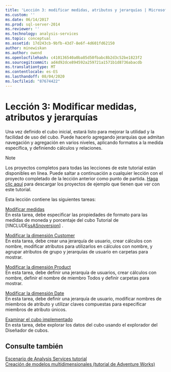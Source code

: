 ```yaml
---
title: 'Lección 3: modificar medidas, atributos y jerarquías | Microsoft Docs'
ms.custom: ''
ms.date: 06/14/2017
ms.prod: sql-server-2014
ms.reviewer: ''
ms.technology: analysis-services
ms.topic: conceptual
ms.assetid: 17d243cb-9bfb-43d7-8e6f-4d601fd62150
author: minewiskan
ms.author: owend
ms.openlocfilehash: c410136540a0ba85d50fbabc8b2d3c52be1823f2
ms.sourcegitcommit: ad4d92dce894592a259721a1571b1d8736abacdb
ms.translationtype: MT
ms.contentlocale: es-ES
ms.lasthandoff: 08/04/2020
ms.locfileid: "87674422"
---
```

# <a name="lesson-3-modifying-measures-attributes-and-hierarchies"></a>Lección 3: Modificar medidas, atributos y jerarquías
  Una vez definido el cubo inicial, estará listo para mejorar la utilidad y la facilidad de uso del cubo. Puede hacerlo agregando jerarquías que admitan navegación y agregación en varios niveles, aplicando formatos a la medida específica, y definiendo cálculos y relaciones.  
  
> [!NOTE]  
>  Los proyectos completos para todas las lecciones de este tutorial están disponibles en línea. Puede saltar a continuación a cualquier lección con el proyecto completado de la lección anterior como punto de partida. [Haga clic aquí](https://go.microsoft.com/fwlink/?LinkID=221866) para descargar los proyectos de ejemplo que tienen que ver con este tutorial.  
  
 Esta lección contiene las siguientes tareas:  
  
 [Modificar medidas](lesson-3-1-modifying-measures.md)  
 En esta tarea, debe especificar las propiedades de formato para las medidas de moneda y porcentaje del cubo Tutorial de [!INCLUDE[ssASnoversion](../includes/ssasnoversion-md.md)] .  
  
 [Modificar la dimensión Customer](lesson-3-2-modifying-the-customer-dimension.md)  
 En esta tarea, debe crear una jerarquía de usuario, crear cálculos con nombre, modificar atributos para utilizarlos en cálculos con nombre, y agrupar atributos de grupo y jerarquías de usuario en carpetas para mostrar.  
  
 [Modificar la dimensión Product](lesson-3-3-modifying-the-product-dimension.md)  
 En esta tarea, debe definir una jerarquía de usuarios, crear cálculos con nombre, definir el nombre de miembro Todos y definir carpetas para mostrar.  
  
 [Modificar la dimensión Date](lesson-3-4-modifying-the-date-dimension.md)  
 En esta tarea, debe definir una jerarquía de usuario, modificar nombres de miembros de atributo y utilizar claves compuestas para especificar miembros de atributo únicos.  
  
 [Examinar el cubo implementado](lesson-3-5-browsing-the-deployed-cube.md)  
 En esta tarea, debe explorar los datos del cubo usando el explorador del Diseñador de cubos.  
  
## <a name="see-also"></a>Consulte también  
 [Escenario de Analysis Services tutorial](analysis-services-tutorial-scenario.md)   
 [Creación de modelos multidimensionales &#40;tutorial de Adventure Works&#41;](multidimensional-modeling-adventure-works-tutorial.md)  
  
  
